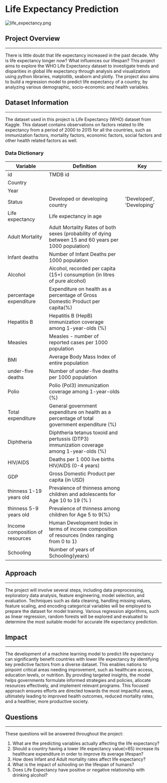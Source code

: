 # Life Expectancy Prediction

![life_expectancy.png](attachment:life_expectancy.png)

## Project Overview
___

There is little doubt that life expectancy increased in the past decade. Why is life expectancy longer now? What influences our lifespan? This project aims to explore the WHO Life Expectancy dataset to investigate trends and disparities in global life expectancy through analysis and visualizations using python libraries, matplotlib, seaborn and plotly. The project also aims to build a regression model to predict life expectancy of a country, by analyzing various demographic, socio-economic and health variables.

## Dataset Information
___

The dataset used in this project is Life Expectancy (WHO) dataset from Kaggle. This dataset contains observations on factors related to life expectancy from a period of 2000 to 2015 for all the countries, such as immunization factors, mortality factors, economic factors, social factors and other health related factors as well.

### Data Dictionary

| Variable                        	| Definition                                                                                             	| Key                       	|
|---------------------------------	|--------------------------------------------------------------------------------------------------------	|---------------------------	|
| id                              	| TMDB id                                                                                                	|                           	|
| Country                         	|                                                                                                        	|                           	|
| Year                            	|                                                                                                        	|                           	|
| Status                          	| Developed or developing country                                                                        	| 'Developed', 'Developing' 	|
| Life expectancy                 	| Life expectancy in age                                                                                 	|                           	|
| Adult Mortality                 	| Adult Mortality Rates of both sexes (probability of dying between 15 and 60 years per 1000 population) 	|                           	|
| Infant deaths                   	| Number of Infant Deaths per 1000 population                                                            	|                           	|
| Alcohol                         	| Alcohol, recorded per capita (15+) consumption (in litres of pure alcohol)                             	|                           	|
| percentage expenditure          	| Expenditure on health as a percentage of Gross Domestic Product per capita(%)                          	|                           	|
| Hepatitis B                     	| Hepatitis B (HepB) immunization coverage among 1-year-olds (%)                                         	|                           	|
| Measles                         	| Measles - number of reported cases per 1000 population                                                 	|                           	|
| BMI                             	| Average Body Mass Index of entire population                                                           	|                           	|
| under-five deaths               	| Number of under-five deaths per 1000 population                                                        	|                           	|
| Polio                           	| Polio (Pol3) immunization coverage among 1-year-olds (%)                                               	|                           	|
| Total expenditure               	| General government expenditure on health as a percentage of total government expenditure (%)           	|                           	|
| Diphtheria                      	| Diphtheria tetanus toxoid and pertussis (DTP3) immunization coverage among 1-year-olds (%)             	|                           	|
| HIV/AIDS                        	| Deaths per 1 000 live births HIV/AIDS (0-4 years)                                                      	|                           	|
| GDP                             	| Gross Domestic Product per capita (in USD)                                                             	|                           	|
| thinness 1-19 years old         	| Prevalence of thinness among children and adolescents for Age 10 to 19 (% )                            	|                           	|
| thinness 5-9 years old          	| Prevalence of thinness among children for Age 5 to 9(%)                                                	|                           	|
| Income composition of resources 	| Human Development Index in terms of income composition of resources (index ranging from 0 to 1)        	|                           	|
| Schooling                       	| Number of years of Schooling(years)                                                                    	|                           	|

## Approach

___

The project will involve several steps, including data preprocessing, exploratory data analysis, feature engineering, model selection, and evaluation. Techniques such as data cleaning, handling missing values, feature scaling, and encoding categorical variables will be employed to prepare the dataset for model training. Various regression algorithms, such as linear regression, random forests will be explored and evaluated to determine the most suitable model for accurate life expectancy prediction.

## Impact

___

The development of a machine learning model to predict life expectancy can significantly benefit countries with lower life expectancy by identifying key predictive factors from a diverse dataset. This enables nations to pinpoint critical areas needing improvement, such as healthcare access, education levels, or nutrition. By providing targeted insights, the model helps governments formulate informed strategies and policies, allocate resources effectively, and implement relevant programs. This focused approach ensures efforts are directed towards the most impactful areas, ultimately leading to improved health outcomes, reduced mortality rates, and a healthier, more productive society.

## Questions
___

These questions will be answered throughout the project:
1. What are the predicting variables actually affecting the life expectancy?
2. Should a country having a lower life expectancy value(<65) increase its healthcare expenditure in order to improve its average lifespan?
3. How does Infant and Adult mortality rates affect life expectancy?
4. What is the impact of schooling on the lifespan of humans?
5. Does Life Expectancy have positive or negative relationship with drinking alcohol?
